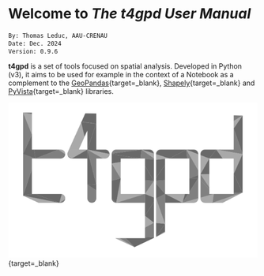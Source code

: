 # Welcome to *The t4gpd User Manual*
```
By: Thomas Leduc, AAU-CRENAU
Date: Dec. 2024
Version: 0.9.6
```

**t4gpd** is a set of tools focused on spatial analysis. Developed in
Python (v3), it aims to be used for example in the context of a
Notebook as a complement to the
[GeoPandas](https://geopandas.org/){target=_blank},
[Shapely](https://shapely.readthedocs.io){target=_blank} and
[PyVista](https://docs.pyvista.org/){target=_blank} libraries.

[![Welcome](img/t4gpd.png)](https://github.com/crenau/t4gpd){target=_blank}
